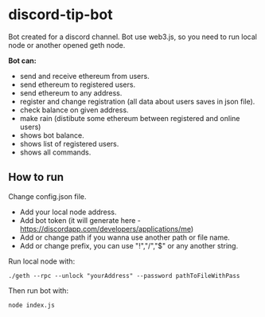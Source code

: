 
# discord-tip-bot

Bot created for a discord channel.
Bot use web3.js, so you need to run local node or another opened geth node.

**Bot can:**
* send and receive ethereum from users.
* send ethereum to registered users.
* send ethereum to any address.
* register and change registration (all data about users saves in json file).
* check balance on given address.
* make rain (distibute some ethereum between registered and online users)
* shows bot balance.
* shows list of registered users.
* shows all commands.

## How to run
Change config.json file.
* Add your local node address.
* Add bot token (it will generate here - <https://discordapp.com/developers/applications/me>)
* Add or change path if you wanna use another path or file name.
* Add or change prefix, you can use "!","/","$" or any another string.

Run local node with:

	./geth --rpc --unlock "yourAddress" --password pathToFileWithPass
Then run bot with:
	
    node index.js
